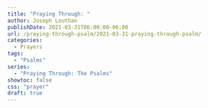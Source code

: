 ```yaml
---
title: "Praying Through: "
author: Joseph Louthan
publishDate: 2021-03-31T06:00:00-06:00
url: /praying-through-psalm/2021-03-31-praying-through-psalm/
categories:
  - Prayers
tags:
  - "Psalms"
series:
  - "Praying Through: The Psalms"
showtoc: false
css: "prayer"
draft: true
---
```

<div style="font-variant: small-caps;">

</div>

```text

```
